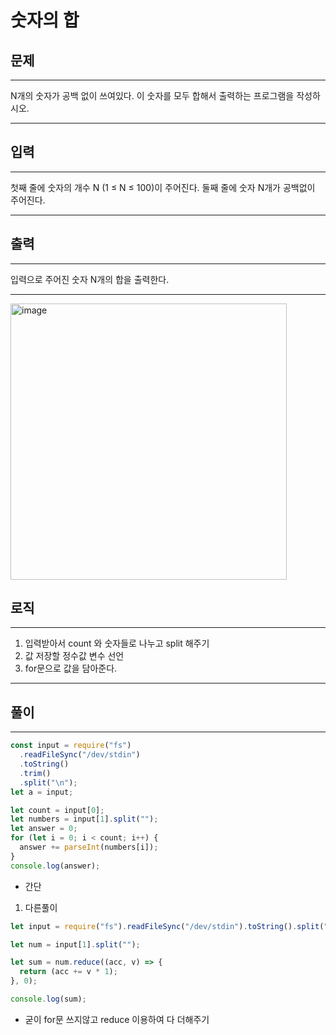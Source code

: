 # 숫자의 합

## 문제

---

N개의 숫자가 공백 없이 쓰여있다. 이 숫자를 모두 합해서 출력하는 프로그램을 작성하시오.

---

## 입력

---

첫째 줄에 숫자의 개수 N (1 ≤ N ≤ 100)이 주어진다. 둘째 줄에 숫자 N개가 공백없이 주어진다.

---

## 출력

---

입력으로 주어진 숫자 N개의 합을 출력한다.

---

<img width="442" alt="image" src="https://user-images.githubusercontent.com/82592845/178925427-f12881ba-89d1-495e-b967-17c3eaaa8e6a.png">

## 로직

---

1. 입력받아서 count 와 숫자들로 나누고 split 해주기
2. 값 저장할 정수값 변수 선언
3. for문으로 값을 담아준다.

---

## 풀이

---

```jsx
const input = require("fs")
  .readFileSync("/dev/stdin")
  .toString()
  .trim()
  .split("\n");
let a = input;

let count = input[0];
let numbers = input[1].split("");
let answer = 0;
for (let i = 0; i < count; i++) {
  answer += parseInt(numbers[i]);
}
console.log(answer);
```

- 간단

1. 다른풀이

```jsx
let input = require("fs").readFileSync("/dev/stdin").toString().split("\n");

let num = input[1].split("");

let sum = num.reduce((acc, v) => {
  return (acc += v * 1);
}, 0);

console.log(sum);
```

- 굳이 for문 쓰지않고 reduce 이용하여 다 더해주기
